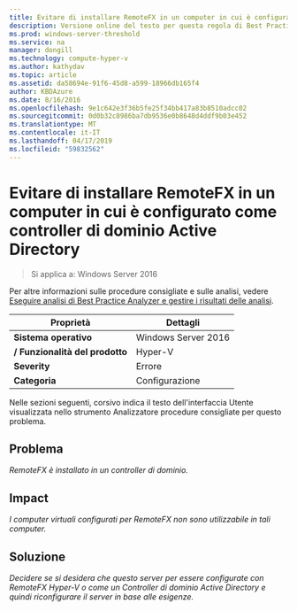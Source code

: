 ```yaml
---
title: Evitare di installare RemoteFX in un computer in cui è configurato come controller di dominio Active Directory
description: Versione online del testo per questa regola di Best Practices Analyzer.
ms.prod: windows-server-threshold
ms.service: na
manager: dongill
ms.technology: compute-hyper-v
ms.author: kathydav
ms.topic: article
ms.assetid: da58694e-91f6-45d8-a599-18966db165f4
author: KBDAzure
ms.date: 8/16/2016
ms.openlocfilehash: 9e1c642e3f36b5fe25f34bb417a83b8510adcc02
ms.sourcegitcommit: 0d0b32c8986ba7db9536e0b8648d4ddf9b03e452
ms.translationtype: MT
ms.contentlocale: it-IT
ms.lasthandoff: 04/17/2019
ms.locfileid: "59832562"
---
```

# <a name="avoid-installing-remotefx-on-a-computer-that-is-configured-as-an-active-directory-domain-controller"></a>Evitare di installare RemoteFX in un computer in cui è configurato come controller di dominio Active Directory

>Si applica a: Windows Server 2016

Per altre informazioni sulle procedure consigliate e sulle analisi, vedere [Eseguire analisi di Best Practice Analyzer e gestire i risultati delle analisi](https://go.microsoft.com/fwlink/p/?LinkID=223177).  
  
|Proprietà|Dettagli|  
|-|-|  
|**Sistema operativo**|Windows Server 2016|  
|**/ Funzionalità del prodotto**|Hyper-V|  
|**Severity**|Errore|  
|**Categoria**|Configurazione|  
  
Nelle sezioni seguenti, corsivo indica il testo dell'interfaccia Utente visualizzata nello strumento Analizzatore procedure consigliate per questo problema.  
  
## <a name="issue"></a>**Problema**  
*RemoteFX è installato in un controller di dominio.*  
  
## <a name="impact"></a>**Impact**  
*I computer virtuali configurati per RemoteFX non sono utilizzabile in tali computer.*  
  
## <a name="resolution"></a>**Soluzione**  
*Decidere se si desidera che questo server per essere configurate con RemoteFX Hyper-V o come un Controller di dominio Active Directory e quindi riconfigurare il server in base alle esigenze.*  
  


